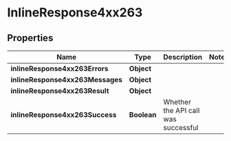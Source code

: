 # InlineResponse4xx263

## Properties
Name | Type | Description | Notes
------------ | ------------- | ------------- | -------------
**inlineResponse4xx263Errors** | **Object** |  | 
**inlineResponse4xx263Messages** | **Object** |  | 
**inlineResponse4xx263Result** | **Object** |  | 
**inlineResponse4xx263Success** | **Boolean** | Whether the API call was successful | 
